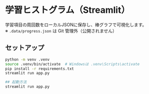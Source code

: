 # 学習ヒストグラム（Streamlit）
学習項目の周回数をローカルJSONに保存し、棒グラフで可視化します。  
※ `.data/progress.json` は Git 管理外（公開されません）

## セットアップ
```bash
python -m venv .venv
source .venv/bin/activate  # Windowsは .venv\Scripts\activate
pip install -r requirements.txt
streamlit run app.py

## 起動方法
streamlit run app.py